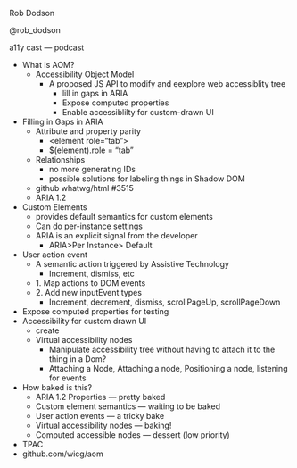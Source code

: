 Rob Dodson

@rob\_dodson

a11y cast — podcast

* What is AOM?
  * Accessibility Object Model
    * A proposed JS API to modify and eexplore web accessiblity tree
      * lill in gaps in ARIA
      * Expose computed properties
      * Enable accessiblilty for custom-drawn UI
* Filling in Gaps in ARIA
  * Attribute and property parity
    * \<element role=“tab”\>
    * $(element).role = “tab”
  * Relationships
    * no more generating IDs
    * possible solutions for labeling things in Shadow DOM
  * github whatwg/html \#3515
  * ARIA 1.2
* Custom Elements
  * provides default semantics for custom elements
  * Can do per-instance settings
  * ARIA is an explicit signal from the developer
    * ARIA\>Per Instance\> Default
* User action event
  * A semantic action triggered by Assistive Technology
    * Increment, dismiss, etc
  * 1\. Map actions to DOM events
  * 2\. Add new inputEvent types
    * Increment, decrement, dismiss, scrollPageUp, scrollPageDown
* Expose computed properties for testing
* Accessibility for custom drawn UI
  * create
  * Virtual accessibility nodes
    * Manipulate accessibility tree without having to attach it to the thing in a Dom?
    * Attaching a Node, Attaching a node, Positioning a node, listening for events
* How baked is this?
  * ARIA 1.2 Properties — pretty baked
  * Custom element semantics — waiting to be baked
  * User action events — a tricky bake
  * Virtual accessibility nodes — baking!
  * Computed accessible nodes — dessert (low priority)
* TPAC
* github.com/wicg/aom